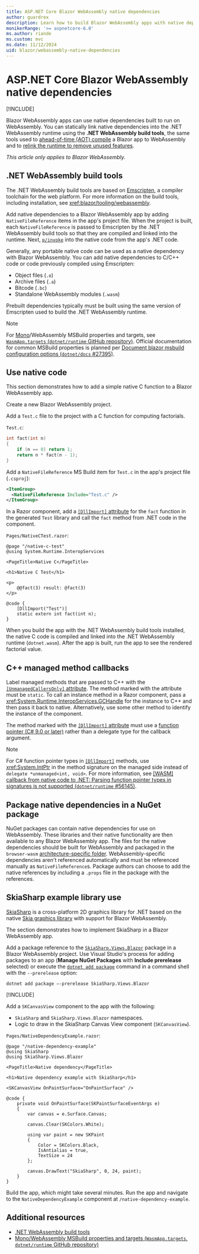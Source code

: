```yaml
---
title: ASP.NET Core Blazor WebAssembly native dependencies
author: guardrex
description: Learn how to build Blazor WebAssembly apps with native dependencies built to run on WebAssembly in the browser.
monikerRange: '>= aspnetcore-6.0'
ms.author: riande
ms.custom: mvc
ms.date: 11/12/2024
uid: blazor/webassembly-native-dependencies
---
```

# ASP.NET Core Blazor WebAssembly native dependencies

[!INCLUDE[](~/includes/not-latest-version.md)]

Blazor WebAssembly apps can use native dependencies built to run on WebAssembly. You can statically link native dependencies into the .NET WebAssembly runtime using the **.NET WebAssembly build tools**, the same tools used to [ahead-of-time (AOT) compile](xref:blazor/tooling/webassembly#ahead-of-time-aot-compilation) a Blazor app to WebAssembly and to [relink the runtime to remove unused features](xref:blazor/tooling/webassembly#runtime-relinking).

*This article only applies to Blazor WebAssembly.*

## .NET WebAssembly build tools

The .NET WebAssembly build tools are based on [Emscripten](https://emscripten.org/), a compiler toolchain for the web platform. For more information on the build tools, including installation, see <xref:blazor/tooling/webassembly>.

Add native dependencies to a Blazor WebAssembly app by adding `NativeFileReference` items in the app's project file. When the project is built, each `NativeFileReference` is passed to Emscripten by the .NET WebAssembly build tools so that they are compiled and linked into the runtime. Next, [`p/invoke`](/dotnet/standard/native-interop/pinvoke) into the native code from the app's .NET code.

Generally, any portable native code can be used as a native dependency with Blazor WebAssembly. You can add native dependencies to C/C++ code or code previously compiled using Emscripten:

* Object files (`.o`)
* Archive files (`.a`)
* Bitcode (`.bc`)
* Standalone WebAssembly modules (`.wasm`)

Prebuilt dependencies typically must be built using the same version of Emscripten used to build the .NET WebAssembly runtime.

> [!NOTE]
> For [Mono](https://github.com/mono/mono)/WebAssembly MSBuild properties and targets, see [`WasmApp.targets` (`dotnet/runtime` GitHub repository)](https://github.com/dotnet/runtime/blob/main/src/mono/wasm/build/WasmApp.Common.targets). Official documentation for common MSBuild properties is planned per [Document blazor msbuild configuration options (`dotnet/docs` #27395)](https://github.com/dotnet/docs/issues/27395).

## Use native code

This section demonstrates how to add a simple native C function to a Blazor WebAssembly app.

Create a new Blazor WebAssembly project.

Add a `Test.c` file to the project with a C function for computing factorials.

`Test.c`:

```c
int fact(int n)
{
    if (n == 0) return 1;
    return n * fact(n - 1);
}
```

Add a `NativeFileReference` MS Build item for `Test.c` in the app's project file (`.csproj`):

```xml
<ItemGroup>
  <NativeFileReference Include="Test.c" />
</ItemGroup>
```

In a Razor component, add a [`[DllImport]` attribute](xref:System.Runtime.InteropServices.DllImportAttribute) for the `fact` function in the generated `Test` library and call the `fact` method from .NET code in the component.

`Pages/NativeCTest.razor`:

```razor
@page "/native-c-test"
@using System.Runtime.InteropServices

<PageTitle>Native C</PageTitle>

<h1>Native C Test</h1>

<p>
    @@fact(3) result: @fact(3)
</p>

@code {
    [DllImport("Test")]
    static extern int fact(int n);
}
```

When you build the app with the .NET WebAssembly build tools installed, the native C code is compiled and linked into the .NET WebAssembly runtime (`dotnet.wasm`). After the app is built, run the app to see the rendered factorial value.

## C++ managed method callbacks

Label managed methods that are passed to C++ with the [`[UnmanagedCallersOnly]` attribute](xref:System.Runtime.InteropServices.UnmanagedCallersOnlyAttribute). The method marked with the attribute must be `static`. To call an instance method in a Razor component, pass a <xref:System.Runtime.InteropServices.GCHandle> for the instance to C++ and then pass it back to native. Alternatively, use some other method to identify the instance of the component.

The method marked with the [`[DllImport]` attribute](xref:System.Runtime.InteropServices.DllImportAttribute) must use a [function pointer (C# 9.0 or later)](/dotnet/csharp/language-reference/proposals/csharp-9.0/function-pointers) rather than a delegate type for the callback argument.

> [!NOTE]
> For C# function pointer types in [`[DllImport]`](xref:System.Runtime.InteropServices.DllImportAttribute) methods, use <xref:System.IntPtr> in the method signature on the managed side instead of `delegate *unmanaged<int, void>`. For more information, see [[WASM] callback from native code to .NET: Parsing function pointer types in signatures is not supported (`dotnet/runtime` #56145)](https://github.com/dotnet/runtime/issues/56145).

## Package native dependencies in a NuGet package

NuGet packages can contain native dependencies for use on WebAssembly. These libraries and their native functionality are then available to any Blazor WebAssembly app. The files for the native dependencies should be built for WebAssembly and packaged in the `browser-wasm` [architecture-specific folder](/nuget/create-packages/supporting-multiple-target-frameworks#architecture-specific-folders). WebAssembly-specific dependencies aren't referenced automatically and must be referenced manually as `NativeFileReference`s. Package authors can choose to add the native references by including a `.props` file in the package with the references.

## SkiaSharp example library use

[SkiaSharp](https://github.com/mono/SkiaSharp) is a cross-platform 2D graphics library for .NET based on the native [Skia graphics library](https://skia.org/) with support for Blazor WebAssembly.

The section demonstrates how to implement SkiaSharp in a Blazor WebAssembly app.

Add a package reference to the [`SkiaSharp.Views.Blazor`](https://www.nuget.org/packages/SkiaSharp.Views.Blazor) package in a Blazor WebAssembly project. Use Visual Studio's process for adding packages to an app (**Manage NuGet Packages** with **Include prerelease** selected) or execute the [`dotnet add package`](/dotnet/core/tools/dotnet-add-package) command in a command shell with the `--prerelease` option:

```dotnetcli
dotnet add package –-prerelease SkiaSharp.Views.Blazor
```

[!INCLUDE[](~/includes/package-reference.md)]

Add a `SKCanvasView` component to the app with the following:

* `SkiaSharp` and `SkiaSharp.Views.Blazor` namespaces.
* Logic to draw in the SkiaSharp Canvas View component (`SKCanvasView`).

`Pages/NativeDependencyExample.razor`:

```razor
@page "/native-dependency-example"
@using SkiaSharp
@using SkiaSharp.Views.Blazor

<PageTitle>Native dependency</PageTitle>

<h1>Native dependency example with SkiaSharp</h1>

<SKCanvasView OnPaintSurface="OnPaintSurface" />

@code {
    private void OnPaintSurface(SKPaintSurfaceEventArgs e)
    {
        var canvas = e.Surface.Canvas;

        canvas.Clear(SKColors.White);

        using var paint = new SKPaint
        {
            Color = SKColors.Black,
            IsAntialias = true,
            TextSize = 24
        };

        canvas.DrawText("SkiaSharp", 0, 24, paint);
    }
}
```

Build the app, which might take several minutes. Run the app and navigate to the `NativeDependencyExample` component at `/native-dependency-example`.

## Additional resources

* [.NET WebAssembly build tools](xref:blazor/tooling/webassembly)
* [Mono/WebAssembly MSBuild properties and targets (`WasmApp.targets`, `dotnet/runtime` GitHub repository)](https://github.com/dotnet/runtime/blob/main/src/mono/wasm/build/WasmApp.Common.targets)
